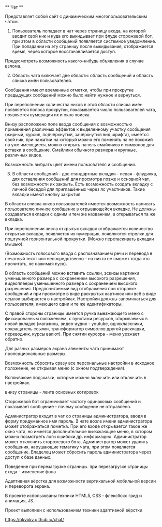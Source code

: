 ** Чат **

Представляет собой сайт с динамическим многопользовательским чатом.

1. Пользователь попадает в чат через страницу входа, на которой вводит свой ник и куда его выкидывает при флуде сторожевой бот, при этом в области сообщений появляется системное уведомление.
При попадании на эту страницу после выкидывания, отображается время, через которое восстанавливается доступ.

Предусмотреть возможность какого-нибудь объявления в случае взлома.

2. Область чата включает две области: область сообщений и область списка имён пользователей. 

Сообщения имеют временные отметки, чтобы при прокрутке предыдущих сообщений можно было найти нужное и вернуться. 

При переполнении количества ников в этой области списка имён появляется полоса прокрутки, показывается число пользователей чата, появляется нумерация их и окно поиска.   

Внизу расположено поле ввода сообщения с возможностью применения различных эффектов к выделенному участку сообщения (жирный, курсив, подчёркнутый, зачёркнутый вид шрифта), имеется свой ник, при нажатии на который можно его поменять на не похожий на уже имеющиеся, можно открыть панель смайликов и символов для вставки в сообщение. Смайлики обычного размера и крупные, различных видов. 

Возможность выбрать цвет имени пользователя и сообщений.

3. В области сообщений - две стандартные вкладки - левая - флудилка, для оставления сообщений для просмотра позже и основной чат, без возможности их закрыть. 
Есть возможность создать вкладку с личной беседой для приглашённых через лс участников. Такие вкладки имеют кнопку закрытия.

В области списка ников пользователей имеется возможность написать пользователю личное сообщение в отрывающейся вкладке. Не должны создаваться вкладки с одним и тем же названием, а открываться та же вкладка. 

При переполнении числа открытых вкладок отображается количество открытых вкладок, появляется их нумерация, появляются стрелки для поштучной горизонтальной прокрутки. (Можно перетаскивать вкладки мышью). 

(Возможность голосового ввода с распознаванием  речи и перевода в печатный текст или непосредственно - но никто не сможет тогда это прочитать, не нажимая пуск).

В область сообщений можно вставить ссылки, эскизы картинки уменьшенного размера с сохранением высокого разрешения, видеоплееры уменьшенного размера с сохранением высокого разрешения. 
Предпочитаемый вид отображения при отправке сообщений и при просмотре в виде раскрытых картинок или всё в виде ссылок выбирается в настройках. Настройки должны запоминаться для пользователя, имеющего одни и те же идентификаторы. 

С правой стороны страницы имеется  ручка выезжающего меню с фиксированным положением, с пунктами ресурсов, открываемых в новой вкладке (магазины, видео-аудио - youtube, одноклассники, сокращатель ссылки, трансформатор символов другой раскладки, переводчик, курсы валют). При снятии курсора - меню уезжает обратно.

Для разных размеров экрана элементы чата принимают пропорциональные размеры.

Возможность сбросить сразу все персональные настройки в исходное положение, не открывая меню (с окном подтверждения).

Всплываюие подсказки, которые можно включить или отключить в настройках.

внизу страницы - лента основных котировок

Сторожевой бот ограничивает частоту одинаковых сообщений и показывает сообщение - почему сообщение не отправлено.

Администратор входит в чат со страницы администратора, вводя в форму придуманное имя пароль. В чате возле имени администратора может отображаться пометка.
При его входе открывается такое же окно чата, но имеется дополнительное выезжающее меню, в котором можно посмотреть логи ошибоки др. информацию.
Администратор может отключить сторожевого бота.
Администратор может удалить сообщения, нарушающие тематику чата, при этом появляется сообщение.
Владелец может сбросить пароль администратора через доступ к базе данных.

Поведение при перезагрузке страницы.
при перезагрузке страницы входа - изменение фона

Адаптивная вёрстка для возможности вертикальной мобильной версии и переворота экрана.

В проекте использованы техники HTML5, CSS - флексбокс грид и анимация, JS. 

Проект выполнен с использованием техники адаптивной вёрстки.

https://okvokv.github.io/chat/